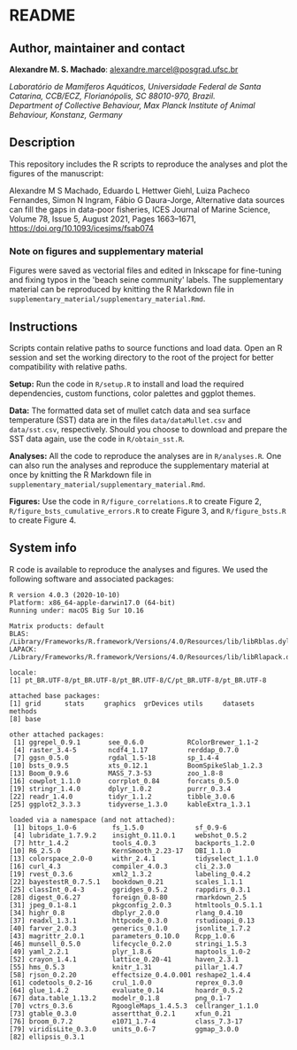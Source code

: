 # README #

## Author, maintainer and contact

**Alexandre M. S. Machado**: alexandre.marcel@posgrad.ufsc.br       

*Laboratório de Mamíferos Aquáticos, Universidade Federal de Santa Catarina, CCB/ECZ, Florianópolis, SC 88010-970, Brazil.*       
*Department of Collective Behaviour, Max Planck Institute of Animal Behaviour, Konstanz, Germany*


## Description

This repository includes the R scripts to reproduce the analyses and plot the figures of the manuscript:     

Alexandre M S Machado, Eduardo L Hettwer Giehl, Luiza Pacheco Fernandes, Simon N Ingram, Fábio G Daura-Jorge, Alternative data sources can fill the gaps in data-poor fisheries, ICES Journal of Marine Science, Volume 78, Issue 5, August 2021, Pages 1663–1671, https://doi.org/10.1093/icesjms/fsab074     

### Note on figures and supplementary material
Figures were saved as vectorial files and edited in Inkscape for fine-tuning and fixing typos in the 'beach seine community' labels. The supplementary material can be reproduced by knitting the R Markdown file in `supplementary_material/supplementary_material.Rmd`.

## Instructions

Scripts contain relative paths to source functions and load data. Open an R session and set the working directory to the root of the project for better compatibility with relative paths.       

**Setup:** Run the code in `R/setup.R` to install and load the required dependencies, custom functions, color palettes and ggplot themes.      

**Data:** The formatted data set of mullet catch data and sea surface temperature (SST) data are in the files `data/dataMullet.csv` and `data/sst.csv`, respectively. Should you choose to download and prepare the SST data again, use the code in `R/obtain_sst.R`.      

**Analyses:** All the code to reproduce the analyses are in `R/analyses.R`. One can also run the analyses and reproduce the supplementary material at once by knitting the R Markdown file in `supplementary_material/supplementary_material.Rmd`.      

**Figures:** Use the code in `R/figure_correlations.R` to create Figure 2, `R/figure_bsts_cumulative_errors.R` to create Figure 3, and `R/figure_bsts.R` to create Figure 4.      


## System info

R code is available to reproduce the analyses and figures. We used the following software and associated packages:

```
R version 4.0.3 (2020-10-10)
Platform: x86_64-apple-darwin17.0 (64-bit)
Running under: macOS Big Sur 10.16

Matrix products: default
BLAS:   /Library/Frameworks/R.framework/Versions/4.0/Resources/lib/libRblas.dylib
LAPACK: /Library/Frameworks/R.framework/Versions/4.0/Resources/lib/libRlapack.dylib

locale:
[1] pt_BR.UTF-8/pt_BR.UTF-8/pt_BR.UTF-8/C/pt_BR.UTF-8/pt_BR.UTF-8

attached base packages:
[1] grid      stats     graphics  grDevices utils     datasets  methods  
[8] base     

other attached packages:
 [1] ggrepel_0.9.1       see_0.6.0           RColorBrewer_1.1-2 
 [4] raster_3.4-5        ncdf4_1.17          rerddap_0.7.0      
 [7] ggsn_0.5.0          rgdal_1.5-18        sp_1.4-4           
[10] bsts_0.9.5          xts_0.12.1          BoomSpikeSlab_1.2.3
[13] Boom_0.9.6          MASS_7.3-53         zoo_1.8-8          
[16] cowplot_1.1.0       corrplot_0.84       forcats_0.5.0      
[19] stringr_1.4.0       dplyr_1.0.2         purrr_0.3.4        
[22] readr_1.4.0         tidyr_1.1.2         tibble_3.0.6       
[25] ggplot2_3.3.3       tidyverse_1.3.0     kableExtra_1.3.1   

loaded via a namespace (and not attached):
 [1] bitops_1.0-6         fs_1.5.0             sf_0.9-6            
 [4] lubridate_1.7.9.2    insight_0.11.0.1     webshot_0.5.2       
 [7] httr_1.4.2           tools_4.0.3          backports_1.2.0     
[10] R6_2.5.0             KernSmooth_2.23-17   DBI_1.1.0           
[13] colorspace_2.0-0     withr_2.4.1          tidyselect_1.1.0    
[16] curl_4.3             compiler_4.0.3       cli_2.3.0           
[19] rvest_0.3.6          xml2_1.3.2           labeling_0.4.2      
[22] bayestestR_0.7.5.1   bookdown_0.21        scales_1.1.1        
[25] classInt_0.4-3       ggridges_0.5.2       rappdirs_0.3.1      
[28] digest_0.6.27        foreign_0.8-80       rmarkdown_2.5       
[31] jpeg_0.1-8.1         pkgconfig_2.0.3      htmltools_0.5.1.1   
[34] highr_0.8            dbplyr_2.0.0         rlang_0.4.10        
[37] readxl_1.3.1         httpcode_0.3.0       rstudioapi_0.13     
[40] farver_2.0.3         generics_0.1.0       jsonlite_1.7.2      
[43] magrittr_2.0.1       parameters_0.10.0    Rcpp_1.0.6          
[46] munsell_0.5.0        lifecycle_0.2.0      stringi_1.5.3       
[49] yaml_2.2.1           plyr_1.8.6           maptools_1.0-2      
[52] crayon_1.4.1         lattice_0.20-41      haven_2.3.1         
[55] hms_0.5.3            knitr_1.31           pillar_1.4.7        
[58] rjson_0.2.20         effectsize_0.4.0.001 reshape2_1.4.4      
[61] codetools_0.2-16     crul_1.0.0           reprex_0.3.0        
[64] glue_1.4.2           evaluate_0.14        hoardr_0.5.2        
[67] data.table_1.13.2    modelr_0.1.8         png_0.1-7           
[70] vctrs_0.3.6          RgoogleMaps_1.4.5.3  cellranger_1.1.0    
[73] gtable_0.3.0         assertthat_0.2.1     xfun_0.21           
[76] broom_0.7.2          e1071_1.7-4          class_7.3-17        
[79] viridisLite_0.3.0    units_0.6-7          ggmap_3.0.0         
[82] ellipsis_0.3.1      
```
